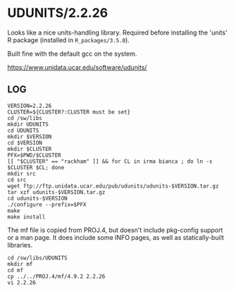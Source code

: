 UDUNITS/2.2.26
==============

Looks like a nice units-handling library.  Required before installing the
'units' R package (installed in `R_packages/3.5.0`).

Built fine with the default gcc on the system.

<https://www.unidata.ucar.edu/software/udunits/>

LOG
---

    VERSION=2.2.26
    CLUSTER=${CLUSTER?:CLUSTER must be set}
    cd /sw/libs
    mkdir UDUNITS
    cd UDUNITS
    mkdir $VERSION
    cd $VERSION
    mkdir $CLUSTER
    PFX=$PWD/$CLUSTER
    [[ "$CLUSTER" == "rackham" ]] && for CL in irma bianca ; do ln -s $CLUSTER $CL; done
    mkdir src
    cd src
    wget ftp://ftp.unidata.ucar.edu/pub/udunits/udunits-$VERSION.tar.gz
    tar xzf udunits-$VERSION.tar.gz 
    cd udunits-$VERSION
    ./configure --prefix=$PFX
    make
    make install

The mf file is copied from PROJ.4, but doesn't include pkg-config support or a man page.
It does include some INFO pages, as well as statically-built libraries.

    cd /sw/libs/UDUNITS
    mkdir mf
    cd mf
    cp ../../PROJ.4/mf/4.9.2 2.2.26
    vi 2.2.26 
